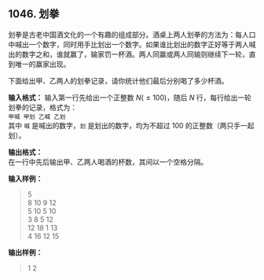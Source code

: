 ﻿## 1046. 划拳
划拳是古老中国酒文化的一个有趣的组成部分。酒桌上两人划拳的方法为：每人口中喊出一个数字，同时用手比划出一个数字。如果谁比划出的数字正好等于两人喊出的数字之和，谁就赢了，输家罚一杯酒。两人同赢或两人同输则继续下一轮，直到唯一的赢家出现。

下面给出甲、乙两人的划拳记录，请你统计他们最后分别喝了多少杯酒。

**输入格式：**
输入第一行先给出一个正整数 $N(≤100)$，随后 $N$ 行，每行给出一轮划拳的记录，格式为：  
`甲喊 甲划 乙喊 乙划`  
其中 `喊` 是喊出的数字，`划` 是划出的数字，均为不超过 100 的正整数（两只手一起划）。

**输出格式：**  
在一行中先后输出甲、乙两人喝酒的杯数，其间以一个空格分隔。

**输入样例：**
>5  
8 10 9 12  
5 10 5 10  
3 8 5 12  
12 18 1 13  
4 16 12 15  

**输出样例：**
>1 2  
